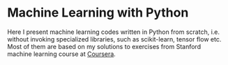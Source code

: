 # Machine Learning with Python

Here I present machine learning codes written in Python from scratch, i.e.
without invoking specialized libraries, such as scikit-learn, tensor flow etc.
Most of them are based on my solutions to exercises from Stanford machine learning course
at [Coursera](https://www.coursera.org/learn/machine-learning). 

